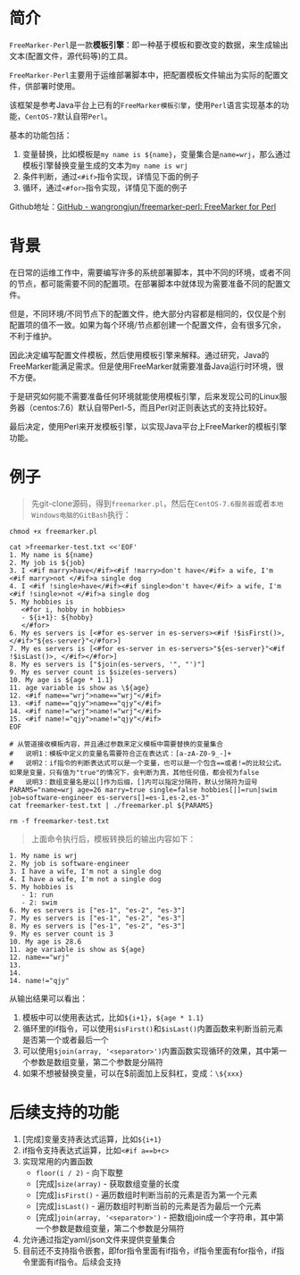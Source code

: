 # 简介

`FreeMarker-Perl`是一款**模板引擎**：即一种基于模板和要改变的数据，来生成输出文本(配置文件，源代码等)的工具。

`FreeMarker-Perl`主要用于运维部署脚本中，把配置模板文件输出为实际的配置文件，供部署时使用。

该框架是参考Java平台上已有的`FreeMarker模板引擎`，使用`Perl`语言实现基本的功能，`CentOS-7`默认自带`Perl`。

基本的功能包括：

1. 变量替换，比如模板是`my name is ${name}`，变量集合是`name=wrj`，那么通过模板引擎替换变量生成的文本为`my name is wrj`
2. 条件判断，通过`<#if>`指令实现，详情见下面的例子
3. 循环，通过`<#for>`指令实现，详情见下面的例子

Github地址：[GitHub - wangrongjun/freemarker-perl: FreeMarker for Perl](https://github.com/wangrongjun/freemarker-perl)

# 背景

在日常的运维工作中，需要编写许多的系统部署脚本，其中不同的环境，或者不同的节点，都可能需要不同的配置项。在部署脚本中就体现为需要准备不同的配置文件。

但是，不同环境/不同节点下的配置文件，绝大部分内容都是相同的，仅仅是个别配置项的值不一致。如果为每个环境/节点都创建一个配置文件，会有很多冗余，不利于维护。

因此决定编写配置文件模板，然后使用模板引擎来解释。通过研究，Java的FreeMarker能满足需求。但是使用FreeMarker就需要准备Java运行时环境，很不方便。

于是研究如何能不需要准备任何环境就能使用模板引擎，后来发现公司的Linux服务器（centos:7.6）默认自带Perl-5，而且Perl对正则表达式的支持比较好。

最后决定，使用Perl来开发模板引擎，以实现Java平台上FreeMarker的模板引擎功能。

# 例子

> 先git-clone源码，得到`freemarker.pl`，然后在`CentOS-7.6服务器`或者`本地Windows电脑的GitBash`执行：

```shell
chmod +x freemarker.pl

cat >freemarker-test.txt <<'EOF'
1. My name is ${name}
2. My job is ${job}
3. I <#if marry>have</#if><#if !marry>don't have</#if> a wife, I'm <#if marry>not </#if>a single dog
4. I <#if !single>have</#if><#if single>don't have</#if> a wife, I'm <#if !single>not </#if>a single dog
5. My hobbies is
   <#for i, hobby in hobbies>
   - ${i+1}: ${hobby}
   </#for>
6. My es servers is [<#for es-server in es-servers><#if !$isFirst()>, </#if>"${es-server}"</#for>]
7. My es servers is [<#for es-server in es-servers>"${es-server}"<#if !$isLast()>, </#if></#for>]
8. My es servers is ["$join(es-servers, '", "')"]
9. My es server count is $size(es-servers)
10. My age is ${age * 1.1}
11. age variable is show as \${age}
12. <#if name=="wrj">name=="wrj"</#if>
13. <#if name=="qjy">name=="qjy"</#if>
14. <#if name!="wrj">name!="wrj"</#if>
15. <#if name!="qjy">name!="qjy"</#if>
EOF

# 从管道接收模板内容，并且通过参数来定义模板中需要替换的变量集合
#   说明1：模板中定义的变量名需要符合正在表达式：[a-zA-Z0-9_-]+
#   说明2：if指令的判断表达式可以是一个变量，也可以是一个包含==或者!=的比较公式。如果是变量，只有值为"true"的情况下，会判断为真，其他任何值，都会视为false
#   说明3：数组变量名是以[]作为后缀，[]内可以指定分隔符，默认分隔符为逗号
PARAMS="name=wrj age=26 marry=true single=false hobbies[|]=run|swim job=software-engineer es-servers[]=es-1,es-2,es-3"
cat freemarker-test.txt | ./freemarker.pl ${PARAMS}

rm -f freemarker-test.txt

```

> 上面命令执行后，模板转换后的输出内容如下：

```
1. My name is wrj
2. My job is software-engineer
3. I have a wife, I'm not a single dog
4. I have a wife, I'm not a single dog
5. My hobbies is
   - 1: run
   - 2: swim
6. My es servers is ["es-1", "es-2", "es-3"]
7. My es servers is ["es-1", "es-2", "es-3"]
8. My es servers is ["es-1", "es-2", "es-3"]
9. My es server count is 3
10. My age is 28.6
11. age variable is show as ${age}
12. name=="wrj"
13.
14.
14. name!="qjy"

```

从输出结果可以看出：

1. 模板中可以使用表达式，比如`${i+1}`，`${age * 1.1}`
2. 循环里的if指令，可以使用`$isFirst()`和`$isLast()`内置函数来判断当前元素是否第一个或者最后一个
3. 可以使用`$join(array, '<separator>')`内置函数实现循环的效果，其中第一个参数是数组变量，第二个参数是分隔符
4. 如果不想被替换变量，可以在$前面加上反斜杠，变成：`\${xxx}`

# 后续支持的功能

1. [完成]变量支持表达式运算，比如`${i+1}`
2. if指令支持表达式运算，比如`<#if a==b+c>`
3. 实现常用的内置函数
    + `floor(i / 2)` - 向下取整
    + [完成]`size(array)` - 获取数组变量的长度
    + [完成]`isFirst()` - 遍历数组时判断当前的元素是否为第一个元素
    + [完成]`isLast()` - 遍历数组时判断当前的元素是否为最后一个元素
    + [完成]`join(array, '<separator>')` - 把数组join成一个字符串，其中第一个参数是数组变量，第二个参数是分隔符
4. 允许通过指定yaml/json文件来提供变量集合
5. 目前还不支持指令嵌套，即for指令里面有if指令，if指令里面有for指令，if指令里面有if指令。后续会支持
